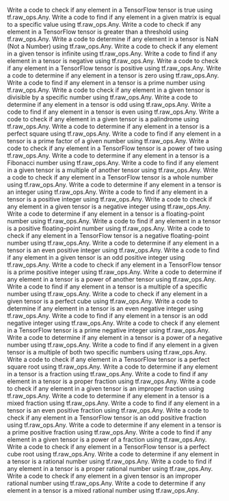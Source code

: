 Write a code to check if any element in a TensorFlow tensor is true using tf.raw_ops.Any.
Write a code to find if any element in a given matrix is equal to a specific value using tf.raw_ops.Any.
Write a code to check if any element in a TensorFlow tensor is greater than a threshold using tf.raw_ops.Any.
Write a code to determine if any element in a tensor is NaN (Not a Number) using tf.raw_ops.Any.
Write a code to check if any element in a given tensor is infinite using tf.raw_ops.Any.
Write a code to find if any element in a tensor is negative using tf.raw_ops.Any.
Write a code to check if any element in a TensorFlow tensor is positive using tf.raw_ops.Any.
Write a code to determine if any element in a tensor is zero using tf.raw_ops.Any.
Write a code to find if any element in a tensor is a prime number using tf.raw_ops.Any.
Write a code to check if any element in a given tensor is divisible by a specific number using tf.raw_ops.Any.
Write a code to determine if any element in a tensor is odd using tf.raw_ops.Any.
Write a code to find if any element in a tensor is even using tf.raw_ops.Any.
Write a code to check if any element in a given tensor is a palindrome using tf.raw_ops.Any.
Write a code to determine if any element in a tensor is a perfect square using tf.raw_ops.Any.
Write a code to find if any element in a tensor is a prime factor of a given number using tf.raw_ops.Any.
Write a code to check if any element in a TensorFlow tensor is a power of two using tf.raw_ops.Any.
Write a code to determine if any element in a tensor is a Fibonacci number using tf.raw_ops.Any.
Write a code to find if any element in a given tensor is a multiple of another tensor using tf.raw_ops.Any.
Write a code to check if any element in a TensorFlow tensor is a whole number using tf.raw_ops.Any.
Write a code to determine if any element in a tensor is an integer using tf.raw_ops.Any.
Write a code to find if any element in a tensor is a positive integer using tf.raw_ops.Any.
Write a code to check if any element in a given tensor is a negative integer using tf.raw_ops.Any.
Write a code to determine if any element in a tensor is a floating-point number using tf.raw_ops.Any.
Write a code to find if any element in a tensor is a positive floating-point number using tf.raw_ops.Any.
Write a code to check if any element in a TensorFlow tensor is a negative floating-point number using tf.raw_ops.Any.
Write a code to determine if any element in a tensor is an even positive integer using tf.raw_ops.Any.
Write a code to find if any element in a given tensor is an odd positive integer using tf.raw_ops.Any.
Write a code to check if any element in a TensorFlow tensor is a prime positive integer using tf.raw_ops.Any.
Write a code to determine if any element in a tensor is a power of another tensor using tf.raw_ops.Any.
Write a code to find if any element in a tensor is a multiple of a specific number using tf.raw_ops.Any.
Write a code to check if any element in a given tensor is a perfect cube using tf.raw_ops.Any.
Write a code to determine if any element in a tensor is an even negative integer using tf.raw_ops.Any.
Write a code to find if any element in a tensor is an odd negative integer using tf.raw_ops.Any.
Write a code to check if any element in a TensorFlow tensor is a prime negative integer using tf.raw_ops.Any.
Write a code to determine if any element in a tensor is a power of a negative number using tf.raw_ops.Any.
Write a code to find if any element in a given tensor is a multiple of both two specific numbers using tf.raw_ops.Any.
Write a code to check if any element in a TensorFlow tensor is a perfect square root using tf.raw_ops.Any.
Write a code to determine if any element in a tensor is a fraction using tf.raw_ops.Any.
Write a code to find if any element in a tensor is a proper fraction using tf.raw_ops.Any.
Write a code to check if any element in a given tensor is an improper fraction using tf.raw_ops.Any.
Write a code to determine if any element in a tensor is a mixed fraction using tf.raw_ops.Any.
Write a code to find if any element in a tensor is an even positive fraction using tf.raw_ops.Any.
Write a code to check if any element in a TensorFlow tensor is an odd positive fraction using tf.raw_ops.Any.
Write a code to determine if any element in a tensor is a prime positive fraction using tf.raw_ops.Any.
Write a code to find if any element in a given tensor is a power of a fraction using tf.raw_ops.Any.
Write a code to check if any element in a TensorFlow tensor is a perfect cube root using tf.raw_ops.Any.
Write a code to determine if any element in a tensor is a rational number using tf.raw_ops.Any.
Write a code to find if any element in a tensor is a proper rational number using tf.raw_ops.Any.
Write a code to check if any element in a given tensor is an improper rational number using tf.raw_ops.Any.
Write a code to determine if any element in a tensor is a mixed rational number using tf.raw_ops.Any.